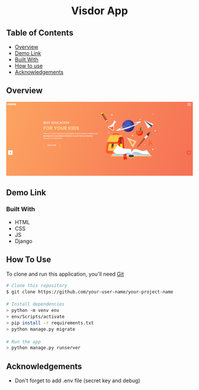 <!-- Please update value in the {}  -->

<h1 align="center">Visdor App</h1>

<!-- TABLE OF CONTENTS -->

## Table of Contents

- [Overview](#overview)
- [Demo Link](#demo-link)
- [Built With](#built-with)
- [How to use](#how-to-use)
- [Acknowledgements](#acknowledgements)

<!-- OVERVIEW -->
## Overview

![screenshot](./visdor.png)

<!-- OVERVIEW -->
## Demo Link



### Built With

<!-- This section should list any major frameworks that you built your project using. Here are a few examples.-->

- HTML
- CSS
- JS
- Django


## How To Use

<!-- This is an example, please update according to your application -->

To clone and run this application, you'll need [Git](https://git-scm.com) 
```bash
# Clone this repository
$ git clone https://github.com/your-user-name/your-project-name

# Install dependencies
> python -m venv env
> env/Scripts/activate
> pip install -r requirements.txt
> python manage.py migrate

# Run the app
> python manage.py runserver
```

## Acknowledgements

- Don't forget to add .env file (secret key and debug)
